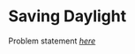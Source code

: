 Saving Daylight
=============
Problem statement
_[here](https://open.kattis.com/problems/savingdaylight)_